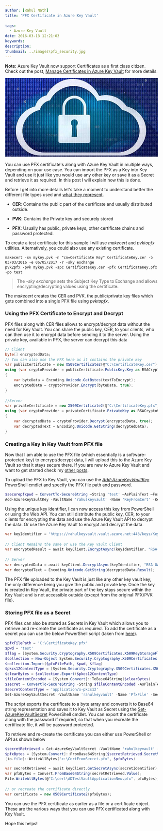 ```yaml
---
author: [Rahul Nath]
title: 'PFX Certificate in Azure Key Vault'
  
tags:
  - Azure Key Vault
date: 2016-03-18 12:21:03
keywords:
description:
thumbnail: ../images\pfx_security.jpg
---
```


<div class="alert alert-info">
<strong>Note:</strong> Azure Key Vault now support Certificates as a first class citizen. Check out the post, <a href ="http://www.rahulpnath.com/blog/manage-certificates-in-azure-key-vault/">Manage Certificates in Azure Key Vault</a> for more details.
</div>

<a href="http://perspecsys.com/" class="center" title="Image By Perspecsys Photos, from https://www.flickr.com/photos/111692634@N04/15855489588"><img class="center" alt="Security" src="../images\pfx_security.jpg" /></a>

You can use PFX certificate's along with Azure Key Vault in multiple ways, depending on your use case. You can import the PFX as a Key into Key Vault and use it just like you would use any other key or save it as a Secret and retrieve it as required. In this post I will explain how this is done.

Before I get into more details let's take a moment to understand better the different file types used and [what they represent](http://stackoverflow.com/questions/2292495/what-is-the-difference-between-a-cer-pvk-and-pfx-file).

- **CER**: Contains the public part of the certificate and usually distributed outside.

- **PVK**: Contains the Private key and securely stored

- **PFX**: Usually has public, private keys, other certificate chains and password protected.

To create a test certificate for this sample I will use _makecert_ and _pvktopfx_ utilities. Alternatively, you could also use any existing certificate.

```text
makecert -sv mykey.pvk -n "cn=Certificate Key" CertificateKey.cer -b 03/03/2016 -e 06/05/2017 -r -sky exchange
pvk2pfx -pvk mykey.pvk -spc CertificateKey.cer -pfx CertificateKey.pfx -po test
```

> The _-sky exchange_ sets the Subject Key Type to Exchange and allows encrypting/decrypting values using the certificate.

The _makecert_ creates the CER and PVK, the public/private key files which gets combined into a single PFX file using _pvktopfx_.

### Using the PFX Certificate to Encrypt and Decrypt

PFX files along with CER files allows to encrypt/decrypt data without the need for Key Vault. You can share the public key, CER, to your clients, who can then use it to encrypt data before sending it to the server. Using the private key, available in PFX, the server can decrypt this data

```csharp
// Client
byte[] encryptedData;
// You can also use the PFX here as it contains the private key
var publicCertificate = new X509Certificate2(@"C:\CertificateKey.cer");
using (var cryptoProvider = publicCertificate.PublicKey.Key as RSACryptoServiceProvider)
{
    var byteData = Encoding.Unicode.GetBytes(textToEncrypt);
    encryptedData = cryptoProvider.Encrypt(byteData, true);
}

//Server
var privateCertificate = new X509Certificate2(@"C:\CertificateKey.pfx", "test");
using (var cryptoProvider = privateCertificate.PrivateKey as RSACryptoServiceProvider)
{
    var decryptedData = cryptoProvider.Decrypt(encryptedData, true);
    var decryptedText = Encoding.Unicode.GetString(decryptedData);
}

```

### Creating a Key in Key Vault from PFX file

Now that I am able to use the PFX file (which essentially is a software-protected key) to encrypt/decrypt data, I will upload this to the Azure Key Vault so that it stays secure there. If you are new to Azure Key Vault and want to get started check my [other posts](http://www.rahulpnath.com/blog/category/azure-key-vault/).

To upload the PFX to Key Vault, you can use the _[Add-AzureKeyVaultKey](https://msdn.microsoft.com/en-us/library/dn868048.aspx)_ PowerShell cmdlet and specify the PFX file path and password.

```powershell
$securepfxpwd = ConvertTo-SecureString –String 'test' –AsPlainText –Force
Add-AzureKeyVaultKey -VaultName 'rahulkeyvault' -Name 'KeyFromCert' -KeyFilePath 'c:\CertificateKey.pfx' -KeyFilePassword $securepfxpwd
```

Using the unique key identifier, I can now access this key from PowerShell or using the Web API. You can still distribute the public key, CER, to your clients for encrypting the data and use the Azure Key Vault API to decrypt the data. Or use the Azure Key Vault to encrypt and decrypt the data.

```csharp
var keyIdentifier = "https://rahulkeyvault.vault.azure.net:443/keys/KeyFromCert/";

// Client Remains the same or use the Key Vault Client
var encryptedResult = await keyClient.EncryptAsync(keyIdentifier, "RSA-OAEP", byteData);

// Server
var decryptedData = await keyClient.DecryptAsync(keyIdentifier, "RSA-OAEP", certED);
var decryptedText = Encoding.Unicode.GetString(decryptedData.Result);
```

The PFX file uploaded to the Key Vault is just like any other key vault key, the only difference being you give the public and private key. Once the key is created in Key Vault, the private part of the key stays secure within the Key Vault and is not accessible outside (except from the original PFX/PVK file).

### Storing PFX file as a Secret

PFX files can also be stored as Secrets in Key Vault which allows you to retrieve and re-create the certificate as required. To add the certificate as a secret you can use the below PowerShell script (taken from [here](http://stackoverflow.com/questions/33728213/how-to-store-pfx-certificate-in-azure-key-vault)).

```powershell
$pfxFilePath = 'C:\CertificateKey.pfx'
$pwd = 'test'
$flag = [System.Security.Cryptography.X509Certificates.X509KeyStorageFlags]::Exportable
$collection = New-Object System.Security.Cryptography.X509Certificates.X509Certificate2Collection
$collection.Import($pfxFilePath, $pwd, $flag)
$pkcs12ContentType = [System.Security.Cryptography.X509Certificates.X509ContentType]::Pkcs12
$clearBytes = $collection.Export($pkcs12ContentType)
$fileContentEncoded = [System.Convert]::ToBase64String($clearBytes)
$secret = ConvertTo-SecureString -String $fileContentEncoded -AsPlainText –Force
$secretContentType = 'application/x-pkcs12'
Set-AzureKeyVaultSecret -VaultName 'rahulkeyvault' -Name 'PfxFile' -SecretValue $Secret -ContentType $secretContentType
```

The script exports the certificate to a byte array and converts it to Base64 string representation and saves it to Key Vault as Secret using the [Set-AzureKeyVaultSecret](https://msdn.microsoft.com/en-us/library/dn868050.aspx) PowerShell cmdlet. You can export the certificate along with the password if required, so that when you recreate the certificate file, it will be password protected.

To retrieve and re-create the certificate you can either use PowerShell or API as shown below

```powershell
$secretRetrieved = Get-AzureKeyVaultSecret -VaultName 'rahulkeyvault' -Name 'PfxFile'
$pfxBytes = [System.Convert]::FromBase64String($secretRetrieved.SecretValueText)
[io.file]::WriteAllBytes("c:\CertFromSecret.pfx", $pfxBytes)
```

```csharp
var secretRetrieved = await keyClient.GetSecretAsync(secretIdentifier);
var pfxBytes = Convert.FromBase64String(secretRetrieved.Value);
File.WriteAllBytes(@"C:\cert\ADTestVaultApplicationNew.pfx", pfxBytes);

// or recreate the certificate directly
var certificate = new X509Certificate2(pfxBytes);
```

You can use the PFX certificate as earlier as a file or a certificate object. These are the various ways that you can use PFX certificated along with Key Vault.

Hope this helps!
